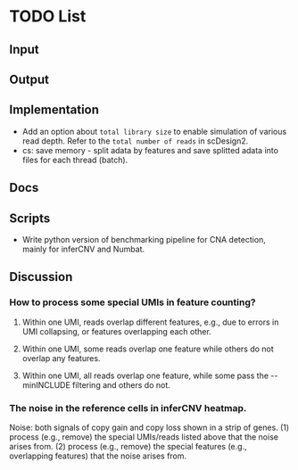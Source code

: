 # TODO List

## Input


## Output


## Implementation
- Add an option about `total library size` to enable simulation of various
  read depth.
  Refer to the `total number of reads` in scDesign2.
- cs: save memory - split adata by features and save splitted adata into
  files for each thread (batch).


## Docs


## Scripts
- Write python version of benchmarking pipeline for CNA detection, mainly for
  inferCNV and Numbat.


## Discussion
### How to process some special UMIs in feature counting?
1. Within one UMI, reads overlap different features, e.g., due to errors in
   UMI collapsing, or features overlapping each other.

2. Within one UMI, some reads overlap one feature while others do not overlap
   any features.

3. Within one UMI, all reads overlap one feature, while some pass the
   --minINCLUDE filtering and others do not.

### The noise in the reference cells in inferCNV heatmap.
Noise: both signals of copy gain and copy loss shown in a strip of genes.
(1) process (e.g., remove) the special UMIs/reads listed above that the noise
    arises from.
(2) process (e.g., remove) the special features (e.g., overlapping features) 
    that the noise arises from.

